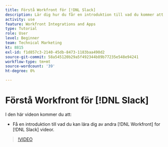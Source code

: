 ```yaml
---
title: Förstå Workfront för [!DNL Slack]
description: Lär dig hur du får en introduktion till vad du kommer att lära dig av andra [!DNL Workfront] för Slack-videor.
activity: use
feature: Workfront Integrations and Apps
type: Tutorial
role: User
level: Beginner
team: Technical Marketing
kt: 8815
exl-id: f1d857c3-2140-45db-8473-1183baa490d2
source-git-commit: 58a545120b29a5f492344b89b77235e548e94241
workflow-type: tm+mt
source-wordcount: '39'
ht-degree: 0%

---
```


# Förstå Workfront för [!DNL Slack]

I den här videon kommer du att:

* Få en introduktion till vad du kan lära dig av andra [!DNL Workfront] for [!DNL Slack] videor.

>[!VIDEO](https://video.tv.adobe.com/v/335116/?quality=12)
